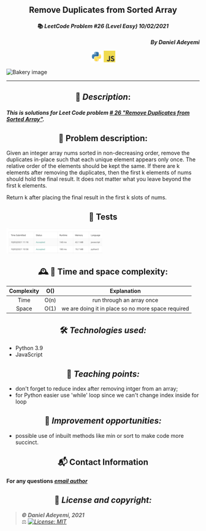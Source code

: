 ## <div align="center">Remove Duplicates from Sorted Array</div>

#### <div align="center">📚 _LeetCode Problem #26 (**Level Easy**) 10/02/2021_ </div>

**_<p align="right">By Daniel Adeyemi_**</p>

<p align="center">

<img src="https://raw.githubusercontent.com/devicons/devicon/master/icons/python/python-original.svg" alt="python" width="30"/>
<img alt="JavaScript" width="30px" src="https://raw.githubusercontent.com/github/explore/80688e429a7d4ef2fca1e82350fe8e3517d3494d/topics/javascript/javascript.png" />
</p>

<div><img src="https://st2.depositphotos.com/1001201/5314/i/950/depositphotos_53145427-stock-photo-problem-and-confusion-of-businessman.jpg" alt="Bakery image" width="50%" display="block" margin-left="auto" margin-right="auto"/></div>

---

<a name="description"></a>

## <div align="center"> 🚩 _Description_:</div>

##### **_This is solutions for Leet Code problem [# 26 "Remove Duplicates from Sorted Array"](https://leetcode.com/problems/remove-duplicates-from-sorted-array/)._**

## <div align="center"> 🤔 Problem description:

Given an integer array nums sorted in non-decreasing order, remove the duplicates in-place such that each unique element appears only once. The relative order of the elements should be kept the same. If there are k elements after removing the duplicates, then the first k elements of nums should hold the final result. It does not matter what you leave beyond the first k elements.

Return k after placing the final result in the first k slots of nums.

## <div align="center"> 🚥 Tests

<img src="assets/1.png" width=50% display="block" margin-left="auto" margin-right="auto"/>

## <div align="center"> 🕰️ 🌌 Time and space complexity:

| Complexity | O()  |                    Explanation                     |
| :--------: | :--: | :------------------------------------------------: |
|    Time    | O(n) |             run through an array once              |
|   Space    | O(1) | we are doing it in place so no more space required |

## <div align="center"> 🛠️ _Technologies used:_

- Python 3.9
- JavaScript

## <div align="center"> 🌟 _Teaching points:_

- don't forget to reduce index after removing intger from an array;
- for Python easier use 'while' loop since we can't change index inside for loop

## <div align="center"> 🌟 _Improvement opportunities:_

- possible use of inbuilt methods like min or sort to make code more succinct.

## <div align="center"> 📬 Contact Information

#### For any questions _[email author](mailto:adeyemidany+github@gmail.com?subject=[GitHub])_

<a name="license"></a>

## <div align="center"> 📘 _License and copyright:_

> **_© Daniel Adeyemi, 2021_**  
> ⚖️ _[![License: MIT](https://img.shields.io/badge/License-MIT-yellow.svg)](https://opensource.org/licenses/MIT)_
